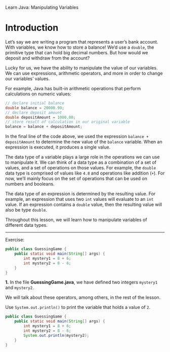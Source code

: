 Learn Java: Manipulating Variables
# Introduction

Let’s say we are writing a program that represents a user’s bank account. With variables, we know how to store a balance! We’d use a `double`, the primitive type that can hold big decimal numbers. But how would we deposit and withdraw from the account?

Lucky for us, we have the ability to manipulate the value of our variables. We can use expressions, arithmetic operators, and more in order to change our variables’ values.

For example, Java has built-in arithmetic operations that perform calculations on numeric values:

```java
// declare initial balance
double balance = 20000.99;
// declare deposit amount
double depositAmount = 1000.00;
// store result of calculation in our original variable
balance = balance + depositAmount;
```

In the final line of the code above, we used the expression `balance + depositAmount` to determine the new value of the `balance` variable. When an expression is executed, it produces a single value.

The data type of a variable plays a large role in the operations we can use to manipulate it. We can think of a data type as a combination of a set of values, and a set of operations on those values. For example, the `double` data type is comprised of values like `4.8` and operations like addition (`+`). For now, we’ll mainly focus on the set of operations that can be used on numbers and booleans.

The data type of an expression is determined by the resulting value. For example, an expression that uses two `int` values will evaluate to an `int` value. If an expression contains a `double` value, then the resulting value will also be type `double`.

Throughout this lesson, we will learn how to manipulate variables of different data types.

---

Exercise:

```java
public class GuessingGame {
	public static void main(String[] args) {   
		int mystery1 = 8 + 6;
	    int mystery2 = 8 - 6;
	}
}
```

**1.** In the file **GuessingGame.java**, we have defined two integers `mystery1` and `mystery2`.

We will talk about these operators, among others, in the rest of the lesson.

Use `System.out.println()` to print the variable that holds a value of `2`.

```java
public class GuessingGame {
	public static void main(String[] args) {   
		int mystery1 = 8 + 6;
		int mystery2 = 8 - 6;
	    System.out.println(mystery2);
	}
}
```